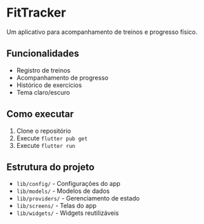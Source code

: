 # FitTracker

Um aplicativo para acompanhamento de treinos e progresso físico.

## Funcionalidades

- Registro de treinos
- Acompanhamento de progresso
- Histórico de exercícios
- Tema claro/escuro

## Como executar

1. Clone o repositório
2. Execute `flutter pub get`
3. Execute `flutter run`

## Estrutura do projeto

- `lib/config/` - Configurações do app
- `lib/models/` - Modelos de dados
- `lib/providers/` - Gerenciamento de estado
- `lib/screens/` - Telas do app
- `lib/widgets/` - Widgets reutilizáveis